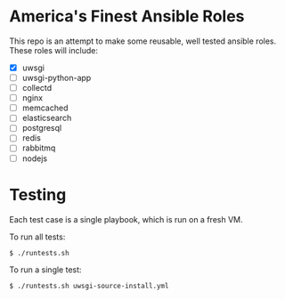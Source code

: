 # America's Finest Ansible Roles

This repo is an attempt to make some reusable, well tested ansible roles. These roles will include:

 - [x] uwsgi
 - [ ] uwsgi-python-app
 - [ ] collectd
 - [ ] nginx
 - [ ] memcached
 - [ ] elasticsearch
 - [ ] postgresql
 - [ ] redis
 - [ ] rabbitmq
 - [ ] nodejs

# Testing

Each test case is a single playbook, which is run on a fresh VM.

To run all tests:

    $ ./runtests.sh

To run a single test:

    $ ./runtests.sh uwsgi-source-install.yml